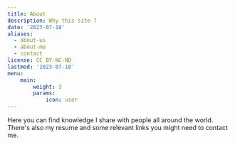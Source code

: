 ```yaml
---
title: About
description: Why this site ?
date: '2023-07-18'
aliases:
  - about-us
  - about-me
  - contact
license: CC BY-NC-ND
lastmod: '2023-07-18'
menu:
    main:
        weight: 3
        params:
            icon: user
---
```


Here you can find knowledge I share with people all around the world. There's also my resume and some relevant links you might need to contact me.